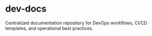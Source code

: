 # dev-docs
Centralized documentation repository for DevOps workflows, CI/CD templates, and operational best practices.
